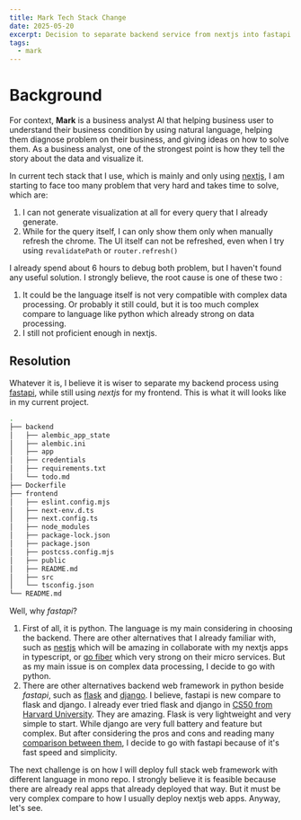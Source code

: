 ```yaml
---
title: Mark Tech Stack Change
date: 2025-05-20
excerpt: Decision to separate backend service from nextjs into fastapi
tags:
  - mark
---
```


# Background

For context, **Mark** is a business analyst AI that helping business user to understand their business condition by using natural language, helping them diagnose problem on their business, and giving ideas on how to solve them. As a business analyst, one of the strongest point is how they tell the story about the data and visualize it.

In current tech stack that I use, which is mainly and only using [nextjs](https://nextjs.org/), I am starting to face too many problem that very hard and takes time to solve, which are:

1. I can not generate visualization at all for every query that I already generate.
2. While for the query itself, I can only show them only when manually refresh the chrome. The UI itself can not be refreshed, even when I try using `revalidatePath` or `router.refresh()`

I already spend about 6 hours to debug both problem, but I haven't found any useful solution. I strongly believe, the root cause is one of these two :

1. It could be the language itself is not very compatible with complex data processing. Or probably it still could, but it is too much complex compare to language like python which already strong on data processing.
2. I still not proficient enough in nextjs.

## Resolution

Whatever it is, I believe it is wiser to separate my backend process using [fastapi](https://fastapi.tiangolo.com/), while still using _nextjs_ for my frontend. This is what it will looks like in my current project.

```bash
.
├── backend
│   ├── alembic_app_state
│   ├── alembic.ini
│   ├── app
│   ├── credentials
│   ├── requirements.txt
│   └── todo.md
├── Dockerfile
├── frontend
│   ├── eslint.config.mjs
│   ├── next-env.d.ts
│   ├── next.config.ts
│   ├── node_modules
│   ├── package-lock.json
│   ├── package.json
│   ├── postcss.config.mjs
│   ├── public
│   ├── README.md
│   ├── src
│   └── tsconfig.json
└── README.md
```

Well, why _fastapi_?

1. First of all, it is python. The language is my main considering in choosing the backend. There are other alternatives that I already familiar with, such as [nestjs](https://nestjs.com/) which will be amazing in collaborate with my nextjs apps in typescript, or [go fiber](https://gofiber.io/) which very strong on their micro services. But as my main issue is on complex data processing, I decide to go with python.
2. There are other alternatives backend web framework in python beside _fastapi_, such as [flask](https://flask.palletsprojects.com/en/stable/) and [django](https://www.djangoproject.com/). I believe, fastapi is new compare to flask and django. I already ever tried flask and django in [CS50 from Harvard University](https://pll.harvard.edu/course/cs50-introduction-computer-science). They are amazing. Flask is very lightweight and very simple to start. While django are very full battery and feature but complex. But after considering the pros and cons and reading many [comparison between them](https://www.geeksforgeeks.org/comparison-of-fastapi-with-django-and-flask/), I decide to go with fastapi because of it's fast speed and simplicity.

The next challenge is on how I will deploy full stack web framework with different language in mono repo. I strongly believe it is feasible because there are already real apps that already deployed that way. But it must be very complex compare to how I usually deploy nextjs web apps. Anyway, let's see.
